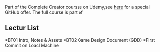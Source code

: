 Part of the Complete Creator coursse on Udemy,see [here](gttps://www.udemy.com/unrealcourse?couponCode-GitHubSpecial) for a special GitHub offer. The full course is part of

## Lectur List
 *BT01 Intro, Notes & Assets
 *BT02 Game Design Document (GDD)
 *First Commit on Loacl Machine
